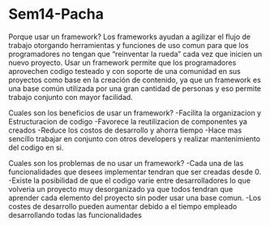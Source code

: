 # Sem14-Pacha
Porque usar un framework?
Los frameworks ayudan a agilizar el flujo de trabajo otorgando herramientas y funciones de uso comun para que los programadores no tengan que “reinventar la rueda” cada vez que inicien un nuevo proyecto. Usar un framework permite que los programadores aprovechen codigo testeado y con soporte de una comunidad en sus proyectos como base en la creación de contenido, ya que un framework es una base común utilizada por una gran cantidad de personas y eso permite trabajo conjunto con mayor facilidad.

Cuales son los beneficios de usar un framework?
-Facilita la  organizacion y Estructuracion de codigo
-Favorece la reutilizacion de componentes ya creados
-Reduce los costos de desarrollo y ahorra tiempo
-Hace mas sencillo trabajar en conjunto con otros developers y realizar mantenimiento del codigo en si.

Cuales son los problemas de no usar un framework?
-Cada una de las funcionalidades que desees implementar tendran que ser creadas desde 0.
-Existe la posibilidad de que el codigo varie entre desarrolladores lo que volveria un proyecto muy desorganizado ya que todos tendran que aprender cada elemento del proyecto sin poder usar una base comun.
-Los costes de desarrollo pueden aumentar debido a el tiempo empleado desarrollando todas las funcionalidades